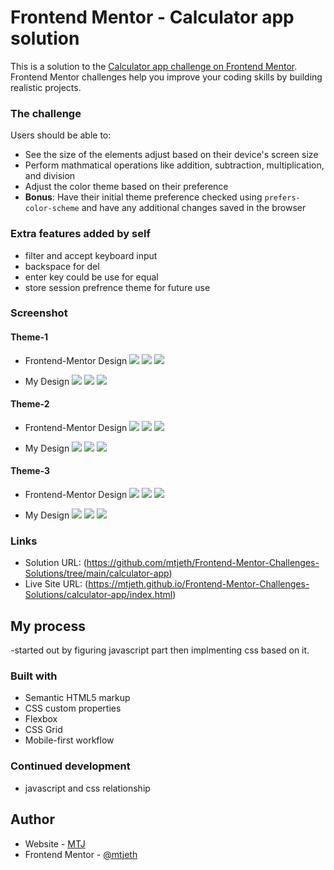 # Frontend Mentor - Calculator app solution

This is a solution to the [Calculator app challenge on Frontend Mentor](https://www.frontendmentor.io/challenges/calculator-app-9lteq5N29). Frontend Mentor challenges help you improve your coding skills by building realistic projects. 

 
### The challenge

Users should be able to:

- See the size of the elements adjust based on their device's screen size
- Perform mathmatical operations like addition, subtraction, multiplication, and division
- Adjust the color theme based on their preference
- **Bonus**: Have their initial theme preference checked using `prefers-color-scheme` and have any additional changes saved in the browser

### Extra features added by self
- filter and accept keyboard input
- backspace for del
- enter key could be use for equal
- store session prefrence theme for future use

### Screenshot 

#### Theme-1

-  Frontend-Mentor Design
  ![](./orginal_design/desktop-design-theme-1.jpg)
  ![](./orginal_design/mobile-design-theme-1.jpg)
  ![](./orginal_design/active-states-theme-1.jpg)

-  My Design
  ![](./my_design/desktop-design-theme-1.jpg)
  ![](./my_design/mobile-design-theme-1.jpg)
  ![](./my_design/active-states-theme-1.jpg)

#### Theme-2

-  Frontend-Mentor Design
  ![](./orginal_design/desktop-design-theme-2.jpg)
  ![](./orginal_design/mobile-design-theme-2.jpg)
  ![](./orginal_design/active-states-theme-2.jpg)

-  My Design
  ![](./my_design/desktop-design-theme-2.jpg)
  ![](./my_design/mobile-design-theme-2.jpg)
  ![](./my_design/active-states-theme-2.jpg)

#### Theme-3

-  Frontend-Mentor Design
  ![](./orginal_design/desktop-design-theme-3.jpg)
  ![](./orginal_design/mobile-design-theme-3.jpg)
  ![](./orginal_design/active-states-theme-3.jpg)

-  My Design
  ![](./my_design/desktop-design-theme-3.jpg)
  ![](./my_design/mobile-design-theme-3.jpg)
  ![](./my_design/active-states-theme-3.jpg)


### Links

- Solution URL: (https://github.com/mtjeth/Frontend-Mentor-Challenges-Solutions/tree/main/calculator-app)
- Live Site URL: (https://mtjeth.github.io/Frontend-Mentor-Challenges-Solutions/calculator-app/index.html)

## My process

-started out by figuring javascript part then implmenting css based on it.

### Built with

- Semantic HTML5 markup
- CSS custom properties
- Flexbox
- CSS Grid
- Mobile-first workflow

### Continued development

- javascript and css relationship

## Author

- Website - [MTJ](https://www.mtjeth.com)
- Frontend Mentor - [@mtjeth](https://www.frontendmentor.io/profile/mtjeth)
